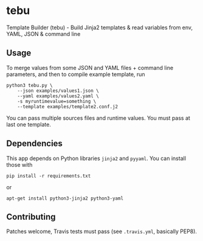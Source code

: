 # tebu
Template Builder (tebu) - Build Jinja2 templates &amp; read variables from env, YAML, JSON &amp; command line


## Usage
To merge values from some JSON and YAML files + command line parameters, and then to compile example template, run

    python3 tebu.py \
        --json examples/values1.json \
        --yaml examples/values2.yaml \
        -s myruntimevalue=something \
        --template examples/template2.conf.j2

You can pass multiple sources files and runtime values. You must pass at last one template.


## Dependencies
This app depends on Python libraries `jinja2` and `pyyaml`. You can install those with

    pip install -r requirements.txt

or

    apt-get install python3-jinja2 python3-yaml


## Contributing
Patches welcome, Travis tests must pass (see `.travis.yml`, basically PEP8).
